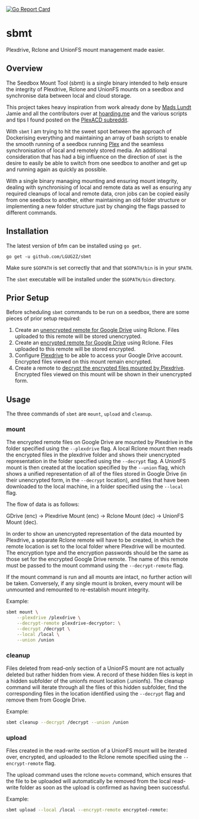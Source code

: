 [![Go Report Card](https://goreportcard.com/badge/github.com/lgug2z/sbmt)](https://goreportcard.com/report/github.com/lgug2z/sbmt)

# sbmt
Plexdrive, Rclone and UnionFS mount management made easier.

## Overview
The Seedbox Mount Tool (sbmt) is a single binary intended to help ensure the integrity
of Plexdrive, Rclone and UnionFS mounts on a seedbox and synchronise data between local
and cloud storage.

This project takes heavy inspiration from work already done by [Mads Lundt](https://github.com/madslundt/docker-cloud-media-scripts)
Jamie and all the contributors over at [hoarding.me](https://hoarding.me/) and the various
scripts and tips I found posted on the [PlexACD subreddit](https://reddit.com/r/plexacd).

With `sbmt` I am trying to hit the sweet spot between the approach of Dockerising everything
and maintaining an array of bash scripts to enable the smooth running of a seedbox running
[Plex](https://plex.tv) and the seamless synchronisation of local and remotely stored media.
An additional consideration that has had a big influence on the direction of `sbmt` is
the desire to easily be able to switch from one seedbox to another and get up and running
again as quickly as possible.

With a single binary managing mounting and ensuring mount integrity, dealing with synchronising
of local and remote data as well as ensuring any required cleanups of local and remote data,
cron jobs can be copied easily from one seedbox to another, either maintaining an old folder
structure or implementing a new folder structure just by changing the flags passed to different
commands.

## Installation
The latest version of bfm can be installed using `go get`.

```
go get -u github.com/LGUG2Z/sbmt
```

Make sure `$GOPATH` is set correctly that and that `$GOPATH/bin` is in your `$PATH`.

The `sbmt` executable will be installed under the `$GOPATH/bin` directory.

## Prior Setup
Before scheduling `sbmt` commands to be run on a seedbox, there are some pieces of prior
setup required:

1. Create an [unencrypted remote for Google Drive](https://rclone.org/drive/) using Rclone. 
Files uploaded to this remote will be stored unencrypted.
2. Create an [encrypted remote for Google Drive](https://rclone.org/drive/) using Rclone.
Files uploaded to this remote will be stored encrypted.
3. Configure [Plexdrive](https://github.com/dweidenfeld/plexdrive) to be able to access your Google Drive account.
Encrypted files viewed on this mount remain encrypted.
4. Create a remote to [decrypt the encrypted files mounted by Plexdrive](https://github.com/dweidenfeld/plexdrive/issues/206).
Encrypted files viewed on this mount will be shown in their unencrypted form.

## Usage

The three commands of `sbmt` are `mount`, `upload` and `cleanup`.

### mount

The encrypted remote files on Google Drive are mounted by Plexdrive in the folder
specified using the `--plexdrive` flag. A local Rclone mount then reads the
encrypted files in the plexdrive folder and shows their unencrypted representation
in the folder specified using the `--decrypt` flag. A UnionFS mount is then
created at the location specified by the `--union` flag, which shows a unified
representation of all of the files stored in Google Drive (in their unencrypted
form, in the `--decrypt` location), and files that have been downloaded to
the local machine, in a folder specified using the `--local` flag.

The flow of data is as follows:

GDrive (enc) -> Plexdrive Mount (enc) -> Rclone Mount (dec) -> UnionFS Mount (dec).

In order to show an unencrypted representation of the data mounted by Plexdrive,
a separate Rclone remote will have to be created, in which the remote location
is set to the local folder where Plexdrive will be mounted. The encryption type
and the encryption passwords should be the same as those set for the encrypted
Google Drive remote. The name of this remote must be passed to the mount command
using the `--decrypt-remote` flag.

If the mount command is run and all mounts are intact, no further action will be
taken. Conversely, if any single mount is broken, every mount will be unmounted
and remounted to re-establish mount integrity.

Example:

```bash
sbmt mount \
    --plexdrive /plexdrive \
    --decrypt-remote plexdrive-decryptor: \
    --decrypt /decrypt \
    --local /local \
    --union /union
```

### cleanup

Files deleted from read-only section of a UnionFS mount are not actually deleted but
rather hidden from view. A record of these hidden files is kept in a hidden subfolder of
the unionfs mount location (.unionfs). The cleanup command will iterate through all the
files of this hidden subfolder, find the corresponding files in the location identified
using the `--decrypt` flag and remove them from Google Drive.

Example:
```bash
sbmt cleanup --decrypt /decrypt --union /union
```

### upload

Files created in the read-write section of a UnionFS mount will be iterated over,
encrypted, and uploaded to the Rclone remote specified using the `--encrypt-remote`
flag.

The upload command uses the rclone `moveto` command, which ensures that the file
to be uploaded will automatically be removed from the local read-write folder as
soon as the upload is confirmed as having been successful.

Example:

```bash
sbmt upload --local /local --encrypt-remote encrypted-remote:
```
